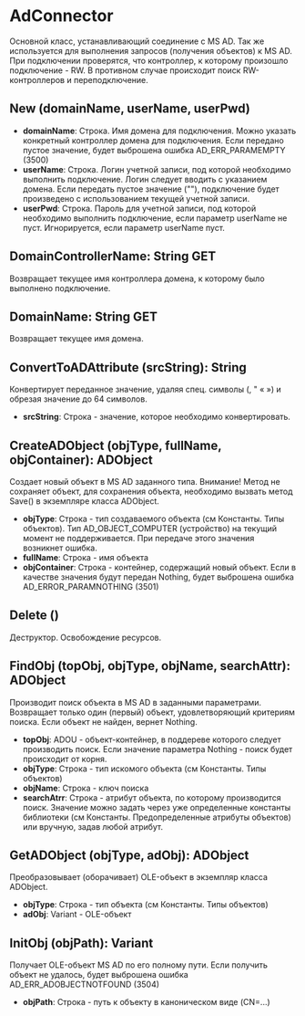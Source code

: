 ﻿# AdConnector
Основной класс, устанавливающий соединение с MS AD. Так же используется для выполнения запросов (получения объектов) к MS AD. При подключении проверятся, что контроллер, к которому произошло подключение - RW. В противном случае происходит поиск RW-контроллеров и переподключение.

## New (domainName, userName, userPwd)
* **domainName**: Строка. Имя домена для подключения. Можно указать конкретный контроллер домена для подключения. Если передано пустое значение, будет выброшена ошибка AD_ERR_PARAMEMPTY (3500)
* **userName**: Строка. Логин учетной записи, под которой необходимо выполнить подключение. Логин следует вводить с указанием домена. Если передать пустое значение (""), подключение будет произведено с использованием текущей учетной записи.
* **userPwd**: Строка. Пароль для учетной записи, под которой необходимо выполнить подключение, если параметр userName не пуст. Игнорируется, если параметр userName пуст. 

## DomainControllerName: String GET
Возвращает текущее имя контроллера домена, к которому было выполнено подключение.

## DomainName: String GET
Возвращает текущее имя домена.

## ConvertToADAttribute (srcString): String
Конвертирует переданное значение, удаляя спец. символы (, " « ») и обрезая значение до 64 символов.
* **srcString**: Строка - значение, которое необходимо конвертировать.

## CreateADObject (objType, fullName, objContainer): ADObject
Создает новый объект в MS AD заданного типа. Внимание! Метод не сохраняет объект, для сохранения объекта, необходимо вызвать метод Save() в экземпляре класса ADObject.
* **objType**: Строка - тип создаваемого объекта (см Константы. Типы объектов). Тип AD_OBJECT_COMPUTER  (устройство) на текущий момент не поддерживается. При передаче этого значения возникнет ошибка.
* **fullName**: Строка - имя объекта
* **objContainer**: Строка - контейнер, содержащий новый объект. Если в качестве значения будут передан Nothing, будет выброшена ошибка AD_ERROR_PARAMNOTHING (3501)

## Delete ()
Деструктор. Освобождение ресурсов.

## FindObj (topObj, objType, objName, searchAttr): ADObject
Производит поиск объекта в MS AD в заданными параметрами. Возвращает только один (первый) объект, удовлетворяющий критериям поиска. Если объект не найден, вернет Nothing.
* **topObj**: ADOU - объект-контейнер, в поддереве которого следует производить поиск. Если значение параметра Nothing - поиск будет происходит от корня.
* **objType**: Строка - тип искомого объекта (см Константы. Типы объектов)	
* **objName**: Строка - ключ поиска
* **searchAtrr**: Строка - атрибут объекта, по которому производится поиск. Значение можно задать через уже определенные константы библиотеки (см Константы. Предопределенные атрибуты объектов) или вручную, задав любой атрибут.

## GetADObject (objType, adObj): ADObject
Преобразовывает (оборачивает) OLE-объект в экземпляр класса ADObject.
* **objType**: Строка - тип объекта (см Константы. Типы объектов)
* **adObj**: Variant - OLE-объект

## InitObj (objPath): Variant
Получает OLE-объект MS AD по его полному пути. Если получить объект не удалось, будет выброшена ошибка AD_ERR_ADOBJECTNOTFOUND (3504)
* **objPath**: Строка - путь к объекту в каноническом виде (CN=...)